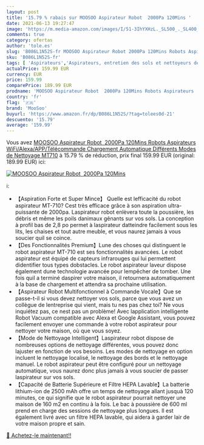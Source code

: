 ```yaml
---
layout: post
title: '15.79 % rabais sur MOOSOO Aspirateur Robot  2000Pa 120Mins '
date: 2021-06-13 19:27:47
image: 'https://m.media-amazon.com/images/I/51-3IhYXHzL._SL500_._SL400_.jpg'
comments: true
category: ofertas
author: 'tole.es'
slug: 'B086L1N52S-fr MOOSOO Aspirateur Robot 2000Pa 120Mins Robots Aspirateurs...'
sku: 'B086L1N52S-fr'
tags: [ 'Aspirateurs','Aspirateurs, entretien des sols et nettoyeurs de vitres','Cuisine et Maison','Robots aspirateurs','moosoo', ]
actualPrice: 159.99 EUR
currency: EUR
price: 159.99
comparePrice: 189.99 EUR
prodname: 'MOOSOO Aspirateur Robot  2000Pa 120Mins Robots Aspirateurs  WiFi/Alexa/APP/Télécommande  Chargement Automatique  Différents Modes de Nettoyage  MT710'
country: 'fr'
flag: '🇫🇷'
brand: 'MooSoo'
buyurl: 'https://www.amazon.fr/dp/B086L1N52S/?tag=tolees0d-21'
descuento: '15.79'
average: '159.99'
---
```


Vous avez [MOOSOO Aspirateur Robot  2000Pa 120Mins Robots Aspirateurs  WiFi/Alexa/APP/Télécommande  Chargement Automatique  Différents Modes de Nettoyage  MT710](https://www.amazon.fr/dp/B086L1N52S/?tag=tolees0d-21)  à  15.79 % de réduction, prix final  159.99 EUR (original: 189.99 EUR) ici:

[![MOOSOO Aspirateur Robot  2000Pa 120Mins ](https://m.media-amazon.com/images/I/51-3IhYXHzL._SL500_._SL400_.jpg)](https://www.amazon.fr/dp/B086L1N52S/?tag=tolees0d-21)

ℹ️:

- 【Aspiration Forte et Super Mince】 Quelle est lefficacité du robot aspirateur MT-710? Cest très efficace grâce à son aspiration ultra-puissante de 2000pa. Laspirateur robot enlèvera toute la poussière, les débris et même les poils danimaux gênants sur vos sols. La conception à profil bas de 2,8 po permet à laspirateur datteindre facilement sous les lits, les chaises et tout autre meuble, et vous naurez jamais à vous soucier quil se coince.
- 【Des Fonctionnalités Premium】Lune des choses qui distinguent le robot aspirateur MT-710 est ses fonctionnalités avancées. Le robot aspirateur est équipé de capteurs infrarouges qui lui permettent didentifier tous types dobstacles. Le robot aspirateur laveur dispose également dune technologie avancée pour lempêcher de tomber. Une fois quil a terminé daspirer votre maison, il retournera automatiquement à la base de chargement et attendra sa prochaine utilisation.
- 【Aspirateur Robot Multifonctionnel à Commande Vocale】Que se passe-t-il si vous devez nettoyer vos sols, parce que vous avez un collègue de lentreprise qui vient, mais tu nes pas chez toi? Ne vous inquiétez pas, ce nest pas un problème! Avec lapplication intelligente Robot Vacuum compatible avec Alexa et Google Assistant, vous pouvez facilement envoyer une commande à votre robot aspirateur pour nettoyer votre maison, où que vous soyez.
- 【Mode de Nettoyage Intelligent】Laspirateur robot dispose de nombreuses options de nettoyage différentes, vous pouvez donc lajuster en fonction de vos besoins. Les modes de nettoyage en option incluent le nettoyage localisé, le nettoyage des bords et le nettoyage manuel. Le robot aspirateur peut être configuré pour un nettoyage automatique, vous naurez donc plus jamais à vous soucier de passer laspirateur sur vos sols.
- 【Capacité de Batterie Supérieure et Filtre HEPA Lavable】La batterie lithium-ion de 2500 mAh offre un temps de nettoyage allant jusquà 120 minutes, ce qui signifie que le robot aspirateur pourrait nettoyer une maison de 160 m2 en continu à la fois. Le bac à poussière de 600 ml prend en charge des sessions de nettoyage plus longues. Il est également livré avec un filtre HEPA lavable, qui aidera à garder lair de votre maison propre et sain.

[🛒 Achetez-le maintenant!!](https://www.amazon.fr/dp/B086L1N52S/?tag=tolees0d-21)
